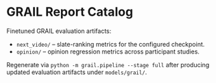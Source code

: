 # GRAIL Report Catalog

Finetuned GRAIL evaluation artifacts:

- `next_video/` – slate-ranking metrics for the configured checkpoint.
- `opinion/` – opinion regression metrics across participant studies.

Regenerate via `python -m grail.pipeline --stage full` after producing updated evaluation artifacts under `models/grail/`.
